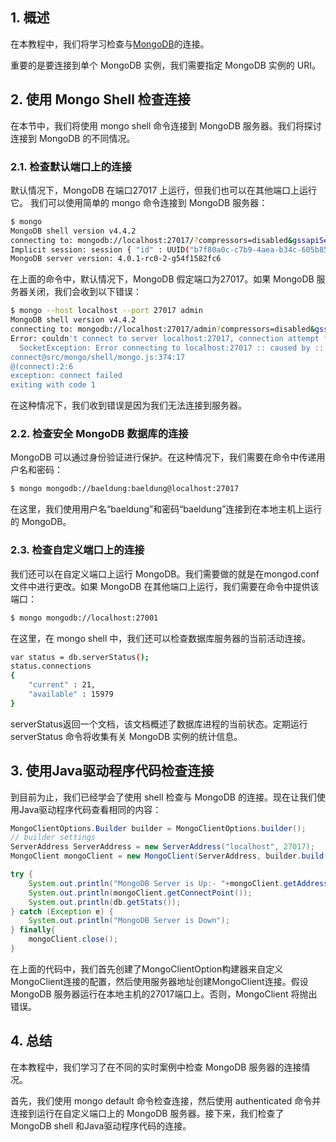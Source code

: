 ## 1. 概述

在本教程中，我们将学习检查与[MongoDB](https://www.mongodb.com/)的连接。

重要的是要连接到单个 MongoDB 实例，我们需要指定 MongoDB 实例的 URI。

## 2. 使用 Mongo Shell 检查连接

在本节中，我们将使用 mongo shell 命令连接到 MongoDB 服务器。我们将探讨连接到 MongoDB 的不同情况。

### 2.1. 检查默认端口上的连接

默认情况下，MongoDB 在端口27017 上运行，但我们也可以在其他端口上运行它。 我们可以使用简单的 mongo 命令连接到 MongoDB 服务器：

```bash
$ mongo
MongoDB shell version v4.4.2
connecting to: mongodb://localhost:27017/?compressors=disabled&gssapiServiceName=mongodb
Implicit session: session { "id" : UUID("b7f80a0c-c7b9-4aea-b34c-605b85e601dd") }
MongoDB server version: 4.0.1-rc0-2-g54f1582fc6
```

在上面的命令中，默认情况下，MongoDB 假定端口为27017。如果 MongoDB 服务器关闭，我们会收到以下错误：

```bash
$ mongo --host localhost --port 27017 admin
MongoDB shell version v4.4.2
connecting to: mongodb://localhost:27017/admin?compressors=disabled&gssapiServiceName=mongodb
Error: couldn't connect to server localhost:27017, connection attempt failed:
  SocketException: Error connecting to localhost:27017 :: caused by :: Connection refused :
connect@src/mongo/shell/mongo.js:374:17
@(connect):2:6
exception: connect failed
exiting with code 1
```

在这种情况下，我们收到错误是因为我们无法连接到服务器。

### 2.2. 检查安全 MongoDB 数据库的连接

MongoDB 可以通过身份验证进行保护。在这种情况下，我们需要在命令中传递用户名和密码：

```bash
$ mongo mongodb://baeldung:baeldung@localhost:27017
```

在这里，我们使用用户名“baeldung”和密码“baeldung”连接到在本地主机上运行的 MongoDB。

### 2.3. 检查自定义端口上的连接

我们还可以在自定义端口上运行 MongoDB。我们需要做的就是在mongod.conf文件中进行更改。如果 MongoDB 在其他端口上运行，我们需要在命令中提供该端口：

```bash
$ mongo mongodb://localhost:27001
```

在这里，在 mongo shell 中，我们还可以检查数据库服务器的当前活动连接。

```bash
var status = db.serverStatus();
status.connections
{
    "current" : 21,
    "available" : 15979
}
```

serverStatus返回一个文档，该文档概述了数据库进程的当前状态。定期运行serverStatus 命令将收集有关 MongoDB 实例的统计信息。

## 3. 使用Java驱动程序代码检查连接

到目前为止，我们已经学会了使用 shell 检查与 MongoDB 的连接。现在让我们使用Java驱动程序代码查看相同的内容：

```java
MongoClientOptions.Builder builder = MongoClientOptions.builder();
// builder settings
ServerAddress ServerAddress = new ServerAddress("localhost", 27017);
MongoClient mongoClient = new MongoClient(ServerAddress, builder.build());

try {
    System.out.println("MongoDB Server is Up:- "+mongoClient.getAddress());
    System.out.println(mongoClient.getConnectPoint());
    System.out.println(db.getStats());
} catch (Exception e) {
    System.out.println("MongoDB Server is Down");
} finally{
    mongoClient.close();
}
```

在上面的代码中，我们首先创建了MongoClientOption构建器来自定义MongoClient连接的配置，然后使用服务器地址创建MongoClient连接。假设 MongoDB 服务器运行在本地主机的27017端口上。否则，MongoClient 将抛出错误。

## 4. 总结

在本教程中，我们学习了在不同的实时案例中检查 MongoDB 服务器的连接情况。

首先，我们使用 mongo default 命令检查连接，然后使用 authenticated 命令并连接到运行在自定义端口上的 MongoDB 服务器。接下来，我们检查了 MongoDB shell 和Java驱动程序代码的连接。